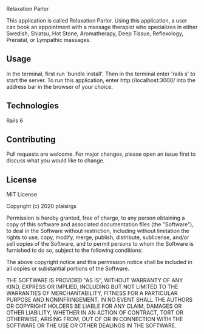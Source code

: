 Relaxation Parlor

This application is called Relaxation Parlor. Using this application, a user can book an appointment with a massage therapist who specializes in either Swedish, Shiatsu, Hot Stone, Aromatherapy, Deep Tissue, Reflexology, Prenatal, or Lympathic massages.

## Usage

In the terminal, first run 'bundle install'.
Then in the terminal enter 'rails s' to start the server.
To run this application, enter http://localhost:3000/ into the address bar in the browser of your choice. 

 ## Technologies 

Rails 6 

## Contributing
Pull requests are welcome. For major changes, please open an issue first to discuss what you would like to change.

## License
MIT License

Copyright (c) 2020 plaisirgs

Permission is hereby granted, free of charge, to any person obtaining a copy
of this software and associated documentation files (the "Software"), to deal
in the Software without restriction, including without limitation the rights
to use, copy, modify, merge, publish, distribute, sublicense, and/or sell
copies of the Software, and to permit persons to whom the Software is
furnished to do so, subject to the following conditions:

The above copyright notice and this permission notice shall be included in all
copies or substantial portions of the Software.

THE SOFTWARE IS PROVIDED "AS IS", WITHOUT WARRANTY OF ANY KIND, EXPRESS OR
IMPLIED, INCLUDING BUT NOT LIMITED TO THE WARRANTIES OF MERCHANTABILITY,
FITNESS FOR A PARTICULAR PURPOSE AND NONINFRINGEMENT. IN NO EVENT SHALL THE
AUTHORS OR COPYRIGHT HOLDERS BE LIABLE FOR ANY CLAIM, DAMAGES OR OTHER
LIABILITY, WHETHER IN AN ACTION OF CONTRACT, TORT OR OTHERWISE, ARISING FROM,
OUT OF OR IN CONNECTION WITH THE SOFTWARE OR THE USE OR OTHER DEALINGS IN THE
SOFTWARE.
